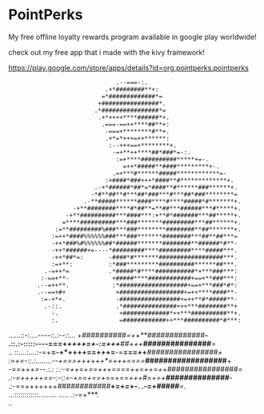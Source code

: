 # PointPerks
My free offline loyalty rewards program available in google play worldwide!

check out my free app that i made with the kivy framework!

https://play.google.com/store/apps/details?id=org.pointperks.pointperks

                                  .--===-:.                                           
                               .+*########**+:                                        
                              =*#############*=                                       
                             +################*.                                      
                            .*################*=                                      
                             .+*++++****######*+.                                     
                              .===-==++****##**+:                                     
                               -===+********#**+.                                     
                               .+*=*+++=++******:                                     
                                :--+++==+********+.                                   
                                 -=+**++****##*###*=-:.                               
                                  :=+****##########*****+=-.                          
                                    =++*#####**####*********+-.                       
                                 .=+***#******#####************=-                     
                               :+####*###+++*####**#*************+.                   
                            .-+*######*##*=*####**#******###******+.                  
                           -*#**##**#***##*###***#***##*###********=                  
                         .-**#####******####****#****#####*#*******+.                 
                      -+**########****#*##**=**##***######***#*****+.                 
                    -+**##########***####***:+**#*#######***##*****+.                 
                   =****##########***###*******#########***##******+.                 
                 :=**#########%###***###********########**##*******+.                 
                :=++*####%%%%%%###***###*******########***##**##***=                  
                -++*###%#%%%%%%##*######*******########**######*#**-                  
                -++*######+=----*#########****#########****#####***.                  
                -++*##*=:       -####*#*******##################***.                  
                :=+**:          :*###*********##########******##***.                  
              .-=++*=           .*#####*#****###########*+***###***:                  
             :-==+**-            +#####****############+==+**###***:                  
            .--=++**.            :*###################+==+***###*#*:                  
            .--==+#+              +##################+=++****####**-                  
             :=-+*+.              -#################+=++**#*#####**-                  
              .-::.               .*###############+++***########**+                  
                -.                 +#############*++***##########**+.                 
                :.                 =############++***##########*#***:                 
  ......::-:....----::.:--::...    +##########*=++**##########*###**-                 
 .::.:-:::::----===+******++++=+-:=++*+***##*+++***###############**=                 
  .. ::....:....:-=+**=-+*++++==+++=**-=**===++***################**+                 
 :=+=-::.:........--+**==**=++++++*=+**++====***##################**+                 
 -==++*+=--.:.: :.:-=+*+=+*==+++==*==+*+=++=+*+*#*###############***=                 
   .:-=+++++==-:-::=-+*==+*==+*==+*==+++*#=+*=+****##############***-                 
       .:-==+++++++***#*###*########*****+=*+=*+**-. .-=+*#####***=.                  
          ...::::::::::::.........          .....         .:-=+***.                   
                                                                ..                    
